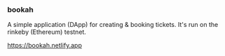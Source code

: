 ### bookah

A simple application (DApp) for creating & booking tickets.
It's run on the rinkeby (Ethereum) testnet. 

https://bookah.netlify.app
